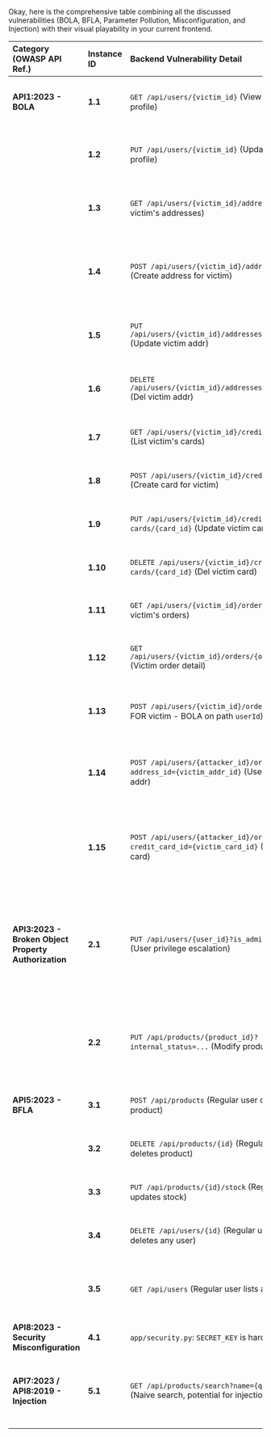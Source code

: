 Okay, here is the comprehensive table combining all the discussed vulnerabilities (BOLA, BFLA, Parameter Pollution, Misconfiguration, and Injection) with their visual playability in your current frontend.

| Category (OWASP API Ref.)                      | Instance ID | Backend Vulnerability Detail                                                            | Visual Play in Frontend? | Frontend Page & Key UI Elements for Demo                                                                                                                                                             |
| :--------------------------------------------- | :---------- | :-------------------------------------------------------------------------------------- | :----------------------- | :------------------------------------------------------------------------------------------------------------------------------------------------------------------------------------------------- |
| **API1:2023 - BOLA**                           | **1.1**     | `GET /api/users/{victim_id}` (View victim's profile)                                      | **YES**                  | `profile.html`: `#target-user-id` input, "View Profile" button, victim's data displayed.                                                                                                             |
|                                                | **1.2**     | `PUT /api/users/{victim_id}` (Update victim's profile)                                    | **NO (Direct)**          | API tool needed. (Profile page doesn't have an "update currently viewed BOLA victim" form).                                                                                                          |
|                                                | **1.3**     | `GET /api/users/{victim_id}/addresses` (List victim's addresses)                          | **YES (Part of 1.1)**    | `profile.html`: Victim's addresses shown when their profile is viewed via BOLA.                                                                                                                      |
|                                                | **1.4**     | `POST /api/users/{victim_id}/addresses` (Create address for victim)                       | **YES**                  | `profile.html`: If viewing victim's profile (via 1.1), using "Add New Address" form creates address for victim.                                                                                    |
|                                                | **1.5**     | `PUT /api/users/{victim_id}/addresses/{addr_id}` (Update victim addr)                       | **YES**                  | `profile.html`: If viewing victim's profile, editing one of their addresses updates it.                                                                                                            |
|                                                | **1.6**     | `DELETE /api/users/{victim_id}/addresses/{addr_id}` (Del victim addr)                     | **YES**                  | `profile.html`: If viewing victim's profile, deleting one of their addresses removes it.                                                                                                           |
|                                                | **1.7**     | `GET /api/users/{victim_id}/credit-cards` (List victim's cards)                         | **YES**                  | `profile.html` (part of 1.1) & `checkout.html` (BOLA "Find Target Cards" feature).                                                                                                                   |
|                                                | **1.8**     | `POST /api/users/{victim_id}/credit-cards` (Create card for victim)                       | **YES**                  | `profile.html`: If viewing victim's profile, using "Add New Card" form.                                                                                                                            |
|                                                | **1.9**     | `PUT /api/users/{victim_id}/credit-cards/{card_id}` (Update victim card)                  | **YES**                  | `profile.html`: If viewing victim's profile, editing one of their cards.                                                                                                                           |
|                                                | **1.10**    | `DELETE /api/users/{victim_id}/credit-cards/{card_id}` (Del victim card)                  | **YES**                  | `profile.html`: If viewing victim's profile, deleting one of their cards.                                                                                                                          |
|                                                | **1.11**    | `GET /api/users/{victim_id}/orders` (List victim's orders)                                | **YES**                  | `orders.html`: `#target-user-id` input, "View... Orders" button.                                                                                                                                  |
|                                                | **1.12**    | `GET /api/users/{victim_id}/orders/{order_id}` (Victim order detail)                      | **NO (Direct)**          | API tool needed. (Orders page lists, but no separate "order detail" view implemented).                                                                                                             |
|                                                | **1.13**    | `POST /api/users/{victim_id}/orders` (Order FOR victim - BOLA on path `userId`)         | **YES**                  | `checkout.html`: Enable BOLA, fill `#target-user-id` with victim's ID, complete order.                                                                                                           |
|                                                | **1.14**    | `POST /api/users/{attacker_id}/orders?address_id={victim_addr_id}` (Use victim addr)      | **YES**                  | `checkout.html`: Enable BOLA, leave `#target-user-id` blank (or self), fill `#target-address-id` with victim's address ID.                                                                    |
|                                                | **1.15**    | `POST /api/users/{attacker_id}/orders?credit_card_id={victim_card_id}` (Use victim card)  | **YES (Key Demo)**       | `checkout.html`: Enable BOLA, leave `#target-user-id` blank (or self), use own address, fill `#target-credit-card-id` with victim's card ID.                                                            |
| **API3:2023 - Broken Object Property Authorization** | **2.1**     | `PUT /api/users/{user_id}?is_admin=true` (User privilege escalation)                    | **INDIRECT / PARTIAL**   | `admin_products.html`: "Escalate to Admin" checkbox *simulates intent* but doesn't directly make the `is_admin` PUT call. A true UI demo for this exact PUT needs a profile edit form allowing URL/param manipulation. |
|                                                | **2.2**     | `PUT /api/products/{product_id}?internal_status=...` (Modify product state)               | **YES**                  | `product_detail.html`: "Parameter Pollution Demo" section. <br>`admin_products.html` (Potentially if an "Edit Product" form existed and allowed parameter injection).                               |
| **API5:2023 - BFLA**                           | **3.1**     | `POST /api/products` (Regular user creates product)                                     | **YES**                  | `admin_products.html`: Regular user uses "Add New Product" form successfully.                                                                                                                      |
|                                                | **3.2**     | `DELETE /api/products/{id}` (Regular user deletes product)                              | **YES**                  | `admin_products.html`: Regular user clicks "Delete" on products successfully.                                                                                                                    |
|                                                | **3.3**     | `PUT /api/products/{id}/stock` (Regular user updates stock)                             | **NO (Direct UI)**       | API tool needed. No direct UI for regular users to update stock via this BFLA.                                                                                                                       |
|                                                | **3.4**     | `DELETE /api/users/{id}` (Regular user deletes any user)                                  | **NO (Direct UI)**       | API tool needed. No frontend UI allows a regular user to target and delete another.                                                                                                              |
|                                                | **3.5**     | `GET /api/users` (Regular user lists all users)                                         | **YES (Via BOLA Demo)**  | `checkout.html`: In BOLA demo, "Find Users" button (`#search-users-btn`) calls this BFLA-vulnerable endpoint.                                                                                     |
| **API8:2023 - Security Misconfiguration**      | **4.1**     | `app/security.py`: `SECRET_KEY` is hardcoded.                                           | **NO**                   | N/A (Discovered via code review).                                                                                                                                                                |
| **API7:2023 / API8:2019 - Injection**          | **5.1**     | `GET /api/products/search?name={query}` (Naive search, potential for injection if DB)   | **YES (Informational)**  | `index.html`: User types special characters into product search (`#search-term`). The `#search-info` div displays a warning.                                                                       |